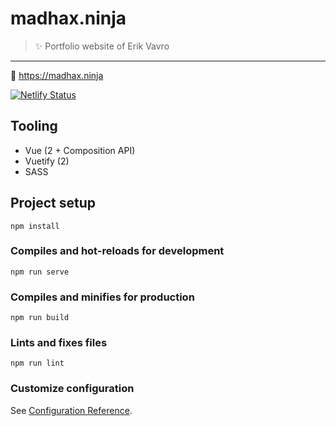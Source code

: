 # madhax.ninja
> :sparkles: Portfolio website of Erik Vavro
---

:link: https://madhax.ninja

[![Netlify Status](https://api.netlify.com/api/v1/badges/14ddc7c6-4e1f-4283-9dbb-6b571dcd3daa/deploy-status)](https://app.netlify.com/sites/mystifying-pasteur-ec8040/deploys)

## Tooling

 - Vue (2 + Composition API)
 - Vuetify (2)
 - SASS

## Project setup
```
npm install
```

### Compiles and hot-reloads for development
```
npm run serve
```

### Compiles and minifies for production
```
npm run build
```

### Lints and fixes files
```
npm run lint
```

### Customize configuration
See [Configuration Reference](https://cli.vuejs.org/config/).
